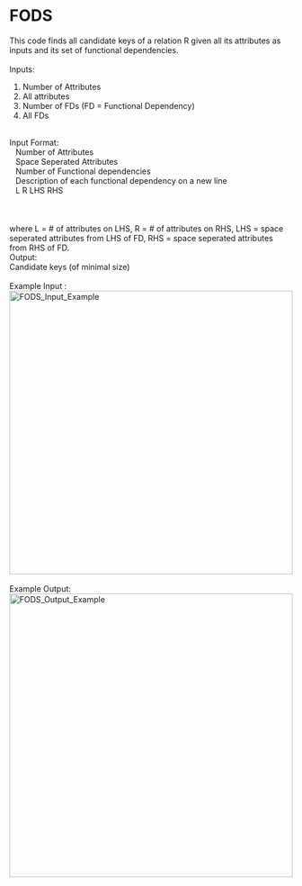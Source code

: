# FODS
This code finds all candidate keys of a relation R given all its attributes as inputs and its set of functional dependencies.<br/>
<br/>
Inputs:<br/>
1. Number of Attributes<br/>
2. All attributes<br/>
3. Number of FDs (FD = Functional Dependency)<br/>
4. All FDs<br/>
<br/>
Input Format: <br/>
&ensp;  Number of Attributes<br/>
&ensp; Space Seperated Attributes<br/>
&ensp;  Number of Functional dependencies<br/>
&ensp;  Description of each functional dependency on a new line<br/>
&ensp;  L R LHS RHS <br/><br/><br/><br/>
where L = # of attributes on LHS, R = # of attributes on RHS, LHS = space seperated attributes from LHS of FD, RHS = space seperated attributes from RHS of FD.
<br/>
Output: <br/>
Candidate keys (of minimal size)<br/>
<br/>
Example Input :<br/>
<img width="504" alt="FODS_Input_Example" src="https://github.com/user-attachments/assets/c8755ac9-6508-48b8-b549-968455976db2" />
<br/><br/>
Example Output:<br/>
 <img width="504" alt="FODS_Output_Example" src="https://github.com/user-attachments/assets/b7dc7468-b4d3-4292-875a-927afac1d8b1" />
<br/>
